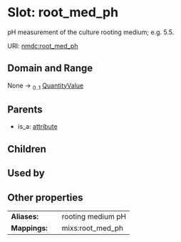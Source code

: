 
# Slot: root_med_ph


pH measurement of the culture rooting medium; e.g. 5.5.

URI: [nmdc:root_med_ph](https://microbiomedata/meta/root_med_ph)


## Domain and Range

None &#8594;  <sub>0..1</sub> [QuantityValue](QuantityValue.md)

## Parents

 *  is_a: [attribute](attribute.md)

## Children


## Used by


## Other properties

|  |  |  |
| --- | --- | --- |
| **Aliases:** | | rooting medium pH |
| **Mappings:** | | mixs:root_med_ph |

